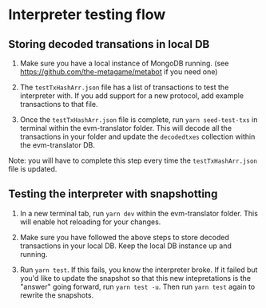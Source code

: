 # Interpreter testing flow

## Storing decoded transations in local DB

1. Make sure you have a local instance of MongoDB running. (see https://github.com/the-metagame/metabot if you need one)

2. The `testTxHashArr.json` file has a list of transactions to test the interpreter with. If you add support
for a new protocol, add example transactions to that file.

3. Once the `testTxHashArr.json` file is complete, run `yarn seed-test-txs` in terminal within the evm-translator folder. This will decode all the transactions in your folder and update the `decodedtxes` collection within the
evm-translator DB.

Note: you will have to complete this step every time the `testTxHashArr.json` file is updated.

## Testing the interpreter with snapshotting

1. In a new terminal tab, run `yarn dev` within the evm-translator folder. This will enable hot reloading for your changes.

2. Make sure you have followed the above steps to store decoded transactions in your local DB. Keep the local DB instance up and running.

3. Run `yarn test`. If this fails, you know the interpreter broke. If it failed but you'd like to update the snapshot so that this new
intepretations is the "answer" going forward, run `yarn test -u`. Then run `yarn test` again to rewrite the snapshots.